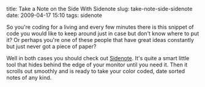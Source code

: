 title: Take a Note on the Side With Sidenote
slug: take-note-side-sidenote
date: 2009-04-17 15:10
tags: sidenote

So you're coding for a living and every few minutes there is this snippet of code you would like to keep around just in case but don't know where to put it? Or perhaps you're one of these people that have great ideas constantly but just never got a piece of paper?

Well in both cases you should check out [Sidenote](http://www.chatelp.org/?p=50). It's quite a smart little tool that hides behind the edge of your monitor until you need it. Then it scrolls out smoothly and is ready to take your color coded, date sorted notes of any kind.
